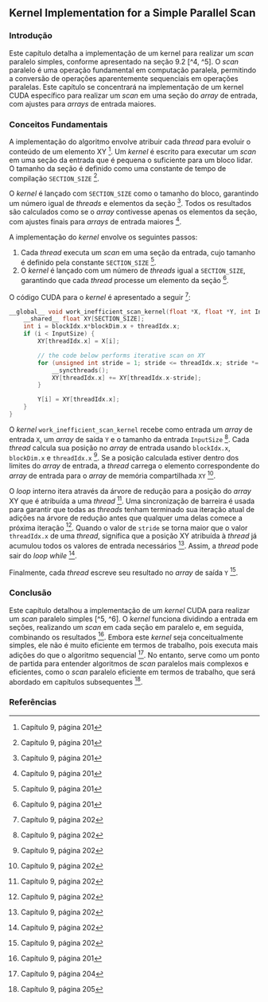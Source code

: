 ## Kernel Implementation for a Simple Parallel Scan

### Introdução
Este capítulo detalha a implementação de um kernel para realizar um *scan* paralelo simples, conforme apresentado na seção 9.2 [^4, ^5]. O *scan* paralelo é uma operação fundamental em computação paralela, permitindo a conversão de operações aparentemente sequenciais em operações paralelas. Este capítulo se concentrará na implementação de um kernel CUDA específico para realizar um *scan* em uma seção do *array* de entrada, com ajustes para *arrays* de entrada maiores.

### Conceitos Fundamentais
A implementação do algoritmo envolve atribuir cada *thread* para evoluir o conteúdo de um elemento XY [^5]. Um *kernel* é escrito para executar um *scan* em uma seção da entrada que é pequena o suficiente para um bloco lidar. O tamanho da seção é definido como uma constante de tempo de compilação `SECTION_SIZE` [^5].

O *kernel* é lançado com `SECTION_SIZE` como o tamanho do bloco, garantindo um número igual de *threads* e elementos da seção [^5]. Todos os resultados são calculados como se o *array* contivesse apenas os elementos da seção, com ajustes finais para *arrays* de entrada maiores [^5].

A implementação do *kernel* envolve os seguintes passos:
1.  Cada *thread* executa um *scan* em uma seção da entrada, cujo tamanho é definido pela constante `SECTION_SIZE` [^5].
2.  O *kernel* é lançado com um número de *threads* igual a `SECTION_SIZE`, garantindo que cada *thread* processe um elemento da seção [^5].

O código CUDA para o *kernel* é apresentado a seguir [^6]:

```c++
__global__ void work_inefficient_scan_kernel(float *X, float *Y, int InputSize){
    __shared__ float XY[SECTION_SIZE];
    int i = blockIdx.x*blockDim.x + threadIdx.x;
    if (i < InputSize) {
        XY[threadIdx.x] = X[i];

        // the code below performs iterative scan on XY
        for (unsigned int stride = 1; stride <= threadIdx.x; stride *= 2){
            __syncthreads();
            XY[threadIdx.x] += XY[threadIdx.x-stride];
        }

        Y[i] = XY[threadIdx.x];
    }
}
```

O *kernel* `work_inefficient_scan_kernel` recebe como entrada um *array* de entrada `X`, um *array* de saída `Y` e o tamanho da entrada `InputSize` [^6]. Cada *thread* calcula sua posição no *array* de entrada usando `blockIdx.x`, `blockDim.x` e `threadIdx.x` [^6]. Se a posição calculada estiver dentro dos limites do *array* de entrada, a *thread* carrega o elemento correspondente do *array* de entrada para o *array* de memória compartilhada `XY` [^6].

O *loop* interno itera através da árvore de redução para a posição do *array* XY que é atribuída a uma *thread* [^6]. Uma sincronização de barreira é usada para garantir que todas as *threads* tenham terminado sua iteração atual de adições na árvore de redução antes que qualquer uma delas comece a próxima iteração [^6]. Quando o valor de `stride` se torna maior que o valor `threadIdx.x` de uma *thread*, significa que a posição XY atribuída à *thread* já acumulou todos os valores de entrada necessários [^6]. Assim, a *thread* pode sair do *loop while* [^6].

Finalmente, cada *thread* escreve seu resultado no *array* de saída `Y` [^6].

### Conclusão
Este capítulo detalhou a implementação de um *kernel* CUDA para realizar um *scan* paralelo simples [^5, ^6]. O *kernel* funciona dividindo a entrada em seções, realizando um *scan* em cada seção em paralelo e, em seguida, combinando os resultados [^5]. Embora este *kernel* seja conceitualmente simples, ele não é muito eficiente em termos de trabalho, pois executa mais adições do que o algoritmo sequencial [^8]. No entanto, serve como um ponto de partida para entender algoritmos de *scan* paralelos mais complexos e eficientes, como o *scan* paralelo eficiente em termos de trabalho, que será abordado em capítulos subsequentes [^9].

### Referências
[^4]: Capítulo 9, página 197
[^5]: Capítulo 9, página 201
[^6]: Capítulo 9, página 202
[^8]: Capítulo 9, página 204
[^9]: Capítulo 9, página 205
<!-- END -->